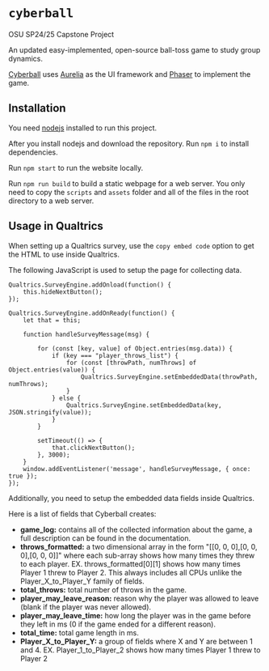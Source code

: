 # `cyberball`

OSU SP24/25 Capstone Project

An updated easy-implemented, open-source ball-toss game to study group dynamics.

[Cyberball](https://cyberball.osu.edu/) uses [Aurelia](https://aurelia.io/home) as the UI framework and [Phaser](https://phaser.io/) to implement the game.

## Installation

You need [nodejs](https://nodejs.org) installed to run this project.

After you install nodejs and download the repository. Run `npm i` to install dependencies.

Run `npm start` to run the website locally.

Run `npm run build` to build a static webpage for a web server. You only need to copy the `scripts` and `assets` folder and all of the files in the root directory to a web server.

## Usage in Qualtrics

When setting up a Qualtrics survey, use the `copy embed code` option to get the HTML to use inside Qualtrics.

The following JavaScript is used to setup the page for collecting data.

```
Qualtrics.SurveyEngine.addOnload(function() {
    this.hideNextButton();
});

Qualtrics.SurveyEngine.addOnReady(function() {
    let that = this;

    function handleSurveyMessage(msg) {
		
        for (const [key, value] of Object.entries(msg.data)) {
            if (key === "player_throws_list") {
                for (const [throwPath, numThrows] of Object.entries(value)) {
                    Qualtrics.SurveyEngine.setEmbeddedData(throwPath, numThrows);
                }
            } else {
                Qualtrics.SurveyEngine.setEmbeddedData(key, JSON.stringify(value));
            }
        }
		
		setTimeout(() => { 
			that.clickNextButton();
		}, 3000);
    }
    window.addEventListener('message', handleSurveyMessage, { once: true });
});
```

Additionally, you need to setup the embedded data fields inside Qualtrics.

Here is a list of fields that Cyberball creates:

- **game_log:** contains all of the collected information about the game, a full description can be found in the documentation.
- **throws_formatted:** a two dimensional array in the form "[[0, 0, 0],[0, 0, 0],[0, 0, 0]]" where each sub-array shows how many times they threw to each player. EX. throws_formatted[0][1] shows how many times Player 1 threw to Player 2. This always includes all CPUs unlike the Player_X_to_Player_Y family of fields.
- **total_throws:** total number of throws in the game.
- **player_may_leave_reason:** reason why the player was allowed to leave (blank if the player was never allowed).
- **player_may_leave_time:** how long the player was in the game before they left in ms (0 if the game ended for a different reason).
- **total_time:** total game length in ms.
- **Player_X_to_Player_Y:** a group of fields where X and Y are between 1 and 4. EX. Player_1_to_Player_2 shows how many times Player 1 threw to Player 2
